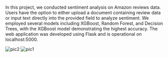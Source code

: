 
In this project, we conducted sentiment analysis on Amazon reviews data. Users have the option to either upload a document containing review data or input text directly into the provided field to analyze sentiment. We employed several models including XGBoost, Random Forest, and Decision Trees, with the XGBoost model demonstrating the highest accuracy. The web application was developed using Flask and is operational on localhost:5000.

![pic2](https://github.com/jidnyasaBhoir/Amazon-Sentiment-Analysis/assets/69042351/35cfbea1-902d-4341-ba39-2ba313916f46)
![pic1](https://github.com/jidnyasaBhoir/Amazon-Sentiment-Analysis/assets/69042351/0850de29-e993-4ea8-b4d9-d37644a84023)

